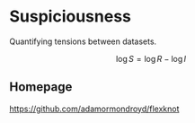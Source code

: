 # Suspiciousness

Quantifying tensions between datasets.

$$ \log{S} = \log{R} - \log{I} $$

## Homepage
<https://github.com/adamormondroyd/flexknot>
